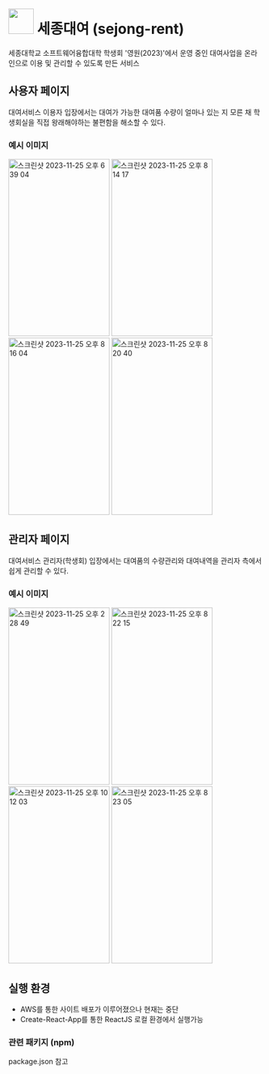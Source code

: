 # <img src="https://github.com/user-attachments/assets/4511a74b-b321-4f80-83a6-fd407ec45c47" style="width:50px; height:50px;"> 세종대여 (sejong-rent)

세종대학교 소프트웨어융합대학 학생회 '영원(2023)'에서 운영 중인 대여사업을 온라인으로 이용 및 관리할 수 있도록 만든 서비스

## 사용자 페이지
대여서비스 이용자 입장에서는 대여가 가능한 대여품 수량이 얼마나 있는 지 모른 채 학생회실을 직접 왕래해야하는 불편함을 해소할 수 있다.

### 예시 이미지
<img width="200" height="350" alt="스크린샷 2023-11-25 오후 6 39 04" src="https://github.com/user-attachments/assets/df9ece16-4374-401a-8006-f80bc2b8bd59">
<img width="200" height="350" alt="스크린샷 2023-11-25 오후 8 14 17" src="https://github.com/user-attachments/assets/fb927c36-6684-4b38-8e5f-ffdbfafcd89d">
<img width="200" height="350" alt="스크린샷 2023-11-25 오후 8 16 04" src="https://github.com/user-attachments/assets/277c5f5f-01ca-45c4-a88b-8559e090e675">
<img width="200" height="350" alt="스크린샷 2023-11-25 오후 8 20 40" src="https://github.com/user-attachments/assets/b5c2c610-c571-4eba-a298-7727fc525777">

## 관리자 페이지
대여서비스 관리자(학생회) 입장에서는 대여품의 수량관리와 대여내역을 관리자 측에서 쉽게 관리할 수 있다.

### 예시 이미지
<img width="200" height="350" alt="스크린샷 2023-11-25 오후 2 28 49" src="https://github.com/user-attachments/assets/8514ee74-781b-425d-8699-fe5bbdcd242e">
<img width="200" height="350" alt="스크린샷 2023-11-25 오후 8 22 15" src="https://github.com/user-attachments/assets/d2a57aba-47d7-4cc1-9050-03a86e35542b">
<img width="200" height="350" alt="스크린샷 2023-11-25 오후 10 12 03" src="https://github.com/user-attachments/assets/2b29b274-1c1f-46cf-9761-db8db2ab47d8">
<img width="200" height="350" alt="스크린샷 2023-11-25 오후 8 23 05" src="https://github.com/user-attachments/assets/533e4df8-4670-4122-b3d9-e52048b1b1b6">

## 실행 환경
* AWS를 통한 사이트 배포가 이루어졌으나 현재는 중단
* Create-React-App를 통한 ReactJS 로컬 환경에서 실행가능

### 관련 패키지 (npm)
package.json 참고
